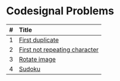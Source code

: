 # Codesignal Problems

  | # | Title |
  | :---: | :--- |
   1 | [First duplicate](https://github.com/ashishdotme/code.ashish.me/blob/master/codesignal/arrays/01-first-duplicate.js) |
 2 | [First not repeating character](https://github.com/ashishdotme/code.ashish.me/blob/master/codesignal/arrays/02-first-not-repeating-character.js) |
 3 | [Rotate image](https://github.com/ashishdotme/code.ashish.me/blob/master/codesignal/arrays/03-rotate-image.js) |
 4 | [Sudoku](https://github.com/ashishdotme/code.ashish.me/blob/master/codesignal/arrays/04-sudoku.js) |
